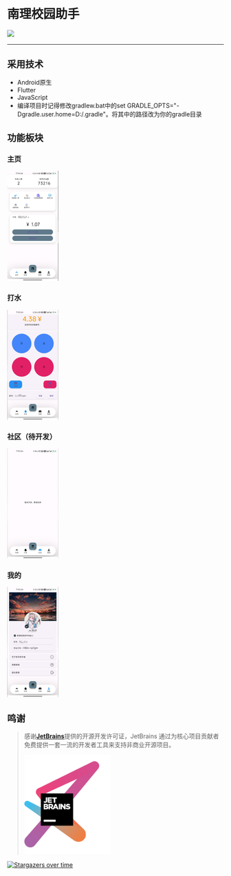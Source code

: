 # 南理校园助手

![](https://img.shields.io/badge/Android-passing-r.svg)

---



## 采用技术

* Android原生
* Flutter 
* JavaScript
* 编译项目时记得修改gradlew.bat中的set GRADLE_OPTS="-Dgradle.user.home=D:/.gradle"。将其中的路径改为你的gradle目录

## 功能板块

### 主页

<img src="./README/images/image-20240603175754817.png" alt="image-20240603175754817" style="zoom:25%;" />



### 打水

<img src="./README/images/image-20240603180025722.png" alt="image-20240603180025722" style="zoom:25%;" />

### 社区（待开发）

<img src="./README/images/image-20240603175910096.png" alt="image-20240603175910096" style="zoom:25%;" />

### 我的

<img src="./README/images/image-20240603175953413.png" alt="image-20240603175953413" style="zoom:25%;" />

## 鸣谢

> 感谢[**JetBrains**](https://www.jetbrains.com/zh-cn/community/opensource/#support)提供的开源开发许可证，JetBrains 通过为核心项目贡献者免费提供一套一流的开发者工具来支持非商业开源项目。
>
> <img src="./README/images/jetbrains-variant-3.png" alt="jetbrains-variant-3" width="200px" />

[![Stargazers over time](https://starchart.cc/Changbaiqi/NNLG.svg?variant=adaptive)](https://starchart.cc/Changbaiqi/NNLG)